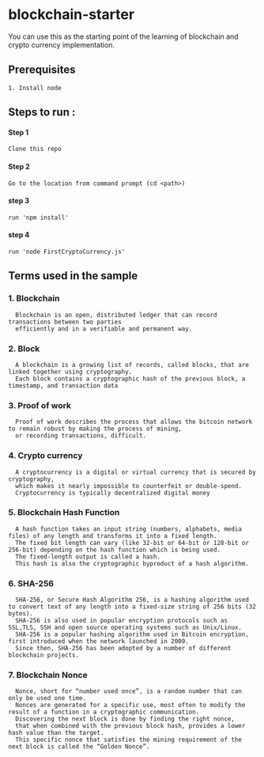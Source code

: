 # blockchain-starter
You can use this as the starting point of the learning of blockchain and crypto currency implementation.
## Prerequisites
    1. Install node
## Steps to run :
  #### Step 1
    Clone this repo
  #### Step 2 
    Go to the location from command prompt (cd <path>)
  #### step 3 
    run 'npm install'
  #### step 4 
    run 'node FirstCryptoCurrency.js' 
## Terms used in the sample
  ### 1. Blockchain 
      Blockchain is an open, distributed ledger that can record transactions between two parties 
      efficiently and in a verifiable and permanent way.
  ### 2. Block  
      A blockchain is a growing list of records, called blocks, that are linked together using cryptography. 
      Each block contains a cryptographic hash of the previous block, a timestamp, and transaction data
  ### 3. Proof of work 
      Proof of work describes the process that allows the bitcoin network to remain robust by making the process of mining, 
      or recording transactions, difficult.
  ### 4. Crypto currency 
      A cryptocurrency is a digital or virtual currency that is secured by cryptography,
      which makes it nearly impossible to counterfeit or double-spend.
      Cryptocurrency is typically decentralized digital money 
  ### 5. Blockchain Hash Function 
      A hash function takes an input string (numbers, alphabets, media files) of any length and transforms it into a fixed length. 
      The fixed bit length can vary (like 32-bit or 64-bit or 128-bit or 256-bit) depending on the hash function which is being used. 
      The fixed-length output is called a hash. 
      This hash is also the cryptographic byproduct of a hash algorithm. 
  ### 6. SHA-256
      SHA-256, or Secure Hash Algorithm 256, is a hashing algorithm used to convert text of any length into a fixed-size string of 256 bits (32 bytes).
      SHA-256 is also used in popular encryption protocols such as SSL,TLS, SSH and open source operating systems such as Unix/Linux. 
      SHA-256 is a popular hashing algorithm used in Bitcoin encryption, first introduced when the network launched in 2009. 
      Since then, SHA-256 has been adopted by a number of different blockchain projects.
  ### 7. Blockchain Nonce
      Nonce, short for “number used once”, is a random number that can only be used one time. 
      Nonces are generated for a specific use, most often to modify the result of a function in a cryptographic communication. 
      Discovering the next block is done by finding the right nonce, 
      that when combined with the previous block hash, provides a lower hash value than the target.  
      This specific nonce that satisfies the mining requirement of the next block is called the “Golden Nonce”.
